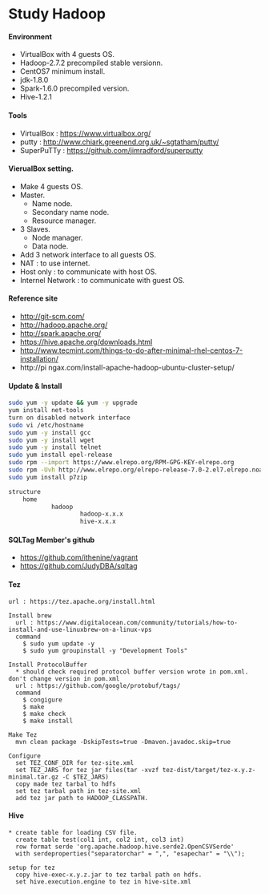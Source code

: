 # Study Hadoop 

#### Environment
* VirtualBox with 4 guests OS.
* Hadoop-2.7.2 precompiled stable versionn.
* CentOS7 minimum install.
* jdk-1.8.0
* Spark-1.6.0 precompiled version.
* Hive-1.2.1

#### Tools 
* VirtualBox : https://www.virtualbox.org/
* putty : http://www.chiark.greenend.org.uk/~sgtatham/putty/
* SuperPuTTy : https://github.com/jimradford/superputty

#### VierualBox setting.
* Make 4 guests OS.
 * Master.
   * Name node.
    * Secondary name node.
    * Resource manager.
 * 3 Slaves.
   * Node manager.
    * Data node.
* Add 3 network interface to all guests OS.
 * NAT : to use internet.
 * Host only : to communicate with host OS.
 * Internel Network : to communicate with guest OS.

#### Reference site
* http://git-scm.com/
* http://hadoop.apache.org/
* http://spark.apache.org/
* https://hive.apache.org/downloads.html
* http://www.tecmint.com/things-to-do-after-minimal-rhel-centos-7-installation/
* http://pi ngax.com/install-apache-hadoop-ubuntu-cluster-setup/

#### Update & Install
```bash
sudo yum -y update && yum -y upgrade
yum install net-tools
turn on disabled network interface
sudo vi /etc/hostname
sudo yum -y install gcc
sudo yum -y install wget
sudo yum -y install telnet
sudo yum install epel-release
sudo rpm --import https://www.elrepo.org/RPM-GPG-KEY-elrepo.org
sudo rpm -Uvh http://www.elrepo.org/elrepo-release-7.0-2.el7.elrepo.noarch.rpm
sudo yum install p7zip

structure
	home 
        	hadoop
                	hadoop-x.x.x
                	hive-x.x.x

```

#### SQLTag Member's github
* https://github.com/ithenine/vagrant
* https://github.com/JudyDBA/sqltag

#### Tez 
```
url : https://tez.apache.org/install.html

Install brew
  url : https://www.digitalocean.com/community/tutorials/how-to-install-and-use-linuxbrew-on-a-linux-vps
  command 
    $ sudo yum update -y
    $ sudo yum groupinstall -y "Development Tools"
  
Install ProtocolBuffer
  * should check required protocol buffer version wrote in pom.xml. don't change version in pom.xml
  url : https://github.com/google/protobuf/tags/
  command 
    $ congigure
    $ make
    $ make check
    $ make install

Make Tez  
  mvn clean package -DskipTests=true -Dmaven.javadoc.skip=true
  
Configure
  set TEZ_CONF_DIR for tez-site.xml
  set TEZ_JARS for tez jar files(tar -xvzf tez-dist/target/tez-x.y.z-minimal.tar.gz -C $TEZ_JARS)
  copy made tez tarbal to hdfs
  set tez tarbal path in tez-site.xml
  add tez jar path to HADOOP_CLASSPATH. 
```

#### Hive
``` 
* create table for loading CSV file.
  create table test(col1 int, col2 int, col3 int) 
  row format serde 'org.apache.hadoop.hive.serde2.OpenCSVSerde' 
  with serdeproperties("separatorchar" = ",", "esapechar" = "\\");

setup for tez
  copy hive-exec-x.y.z.jar to tez tarbal path on hdfs. 
  set hive.execution.engine to tez in hive-site.xml
```
